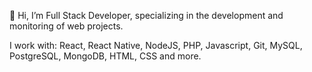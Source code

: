 👋 Hi, I’m Full Stack Developer, specializing in the development and monitoring of web projects.

I work with: React, React Native, NodeJS, PHP, Javascript, Git, MySQL, PostgreSQL, MongoDB, HTML, CSS and more.
